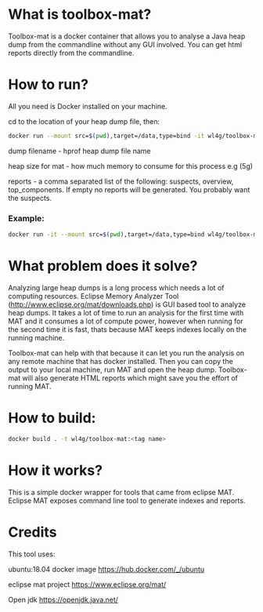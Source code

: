 # What is toolbox-mat?
Toolbox-mat is a docker container that allows you to analyse a Java heap dump from the commandline without any GUI involved. You can get html reports directly from the commandline.

# How to run?
All you need is Docker installed on your machine.

cd to the location of your heap dump file, then:
```bash
docker run --mount src=$(pwd),target=/data,type=bind -it wl4g/toolbox-mat <dump filename> <heap size for mat> <reports>
```

dump filename - hprof heap dump file name

heap size for mat - how much memory to consume for this process e.g (5g)

reports - a comma separated list of the following: suspects, overview, top_components. If empty no reports will be generated. You probably want the suspects.


### Example:

```bash
docker run -it --mount src=$(pwd),target=/data,type=bind wl4g/toolbox-mat heap1.hprof 8g suspects,overview
```

# What problem does it solve?

Analyzing large heap dumps is a long process which needs a lot of computing resources. Eclipse Memory Analyzer Tool (http://www.eclipse.org/mat/downloads.php) is GUI based tool to analyze heap dumps. It takes a lot of time to run an analysis for the first time with MAT and it consumes a lot of compute power, however when running for the second time it is fast, thats because MAT keeps indexes locally on the running machine.

Toolbox-mat can help with that because it can let you run the analysis on any remote machine that has docker installed. Then you can copy the output to your local machine, run MAT and open the heap dump.
Toolbox-mat will also generate HTML reports which might save you the effort of running MAT.

# How to build:

```bash
docker build . -t wl4g/toolbox-mat:<tag name>
```

# How it works?

This is a simple docker wrapper for tools that came from eclipse MAT. Eclipse MAT exposes command line tool to generate indexes and reports.

# Credits

This tool uses:

ubuntu:18.04 docker image https://hub.docker.com/_/ubuntu

eclipse mat project https://www.eclipse.org/mat/

Open jdk https://openjdk.java.net/


